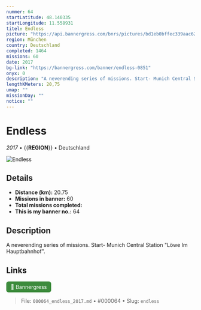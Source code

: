 ```yaml
---
nummer: 64
startLatitude: 48.140335
startLongitude: 11.558931
titel: Endless
picture: "https://api.bannergress.com/bnrs/pictures/bd1eb0bffec339aac622bee752caf378"
region: München
country: Deutschland
completed: 1464
missions: 60
date: 2017
bg-link: "https://bannergress.com/banner/endless-0851"
onyx: 0
description: "A neverending series of missions. Start- Munich Central Station \"Löwe Im Hauptbahnhof\"."
lengthKMeters: 20,75
umap: ""
missionDay: ""
notice: ""
---
```

# Endless

*2017* • {{__REGION__}} • Deutschland

![Endless](https://api.bannergress.com/bnrs/pictures/bd1eb0bffec339aac622bee752caf378)



## Details
- **Distance (km):** 20.75
- **Missions in banner:** 60
- **Total missions completed:** 
- **This is my banner no.:** 64



## Description
A neverending series of missions. Start- Munich Central Station "Löwe Im Hauptbahnhof".



## Links
<a href="https://bannergress.com/banner/endless-0851" target="_blank" style="display:inline-block;margin-right:8px;padding:6px 12px;background:#3c8b3c;color:#fff;text-decoration:none;border-radius:6px;">🔗 Bannergress</a>



> File: `000064_endless_2017.md` • #000064 • Slug: `endless`
